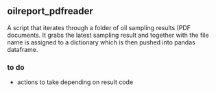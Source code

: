 ## oilreport_pdfreader

A script that iterates through a folder of oil sampling results (PDF documents. 
It grabs the latest sampling result and together with the file name is assigned to a dictionary which is then pushed into pandas dataframe. 

### to do
- actions to take depending on result code
